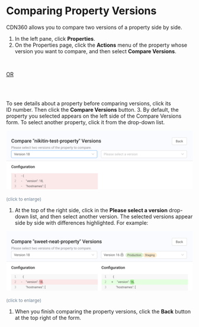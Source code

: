 <!--?xml version="1.0" encoding="utf-8"?-->

# Comparing Property Versions

CDN360 allows you to compare two versions of a property side by side.

1. In the left pane, click **Properties**.
2. On the Properties page, click the **Actions** menu of the property whose version you want to compare, and then select **Compare Versions**. <br>

<br>

<u>OR</u>

<br>

<br>

To see details about a property before comparing versions, click its ID number. Then click the **Compare Versions** button.
3. By default, the property you selected appears on the left side of the Compare Versions form. To select another property, click it from the drop-down list.


<!-- -->

![null](<../../resources/images/Compare Versions Empty.png>)

<span style="color: #708090; font-size: 9pt;">(click to enlarge)</span>

1. At the top of the right side, click in the **Please select a version** drop-down list, and then select another version. The selected versions appear side by side with differences highlighted. For example:

<!-- -->

![null](<../../resources/images/Compare Versions Populated.png>)

<span style="color: #708090; font-size: 9pt;">(click to enlarge)</span>

1. When you finish comparing the property versions, click the **Back** button at the top right of the form.

<!-- -->


